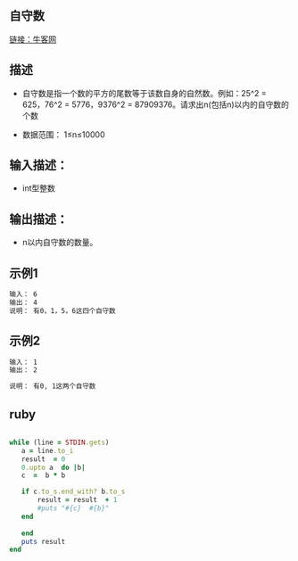 ##  自守数

[链接：牛客网](https://www.nowcoder.com/questionTerminal/69ef2267aafd4d52b250a272fd27052c)

## 描述

- 自守数是指一个数的平方的尾数等于该数自身的自然数。例如：25^2 = 625，76^2 = 5776，9376^2 = 87909376。请求出n(包括n)以内的自守数的个数


- 数据范围： 1≤n≤10000  

  

## 输入描述：
- int型整数


## 输出描述：
- n以内自守数的数量。










## 示例1

```bash
输入： 6
输出： 4
说明： 有0，1，5，6这四个自守数  

```



## 示例2

```bash
输入： 1
输出： 2

说明： 有0, 1这两个自守数    

```

## ruby

```ruby 

while (line = STDIN.gets)
   a = line.to_i
   result  = 0
   0.upto a  do |b|
   c  =  b * b 

   if c.to_s.end_with? b.to_s
       result = result  + 1 
       #puts "#{c}  #{b}"
   end
    
   end
   puts result
end

```